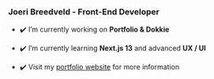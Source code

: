 ### Joeri Breedveld - Front-End Developer

- ✔️ I’m currently working on **Portfolio & Dokkie**

- ✔️ I’m currently learning **Next.js 13** and advanced **UX / UI**

- ✔️ Visit my [portfolio website](https://joeribreedveld.com/) for more information
